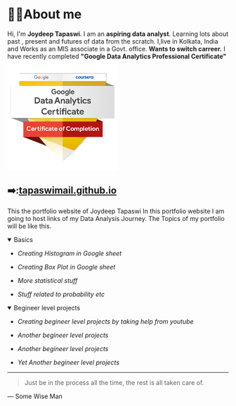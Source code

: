 # :office_worker:About me 
Hi, I'm **Joydeep Tapaswi**. I am an **aspiring data analyst**. Learning lots about past , present and futures of data from the scratch. I,live in Kolkata, India and Works as an MIS associate in a Govt. office. 
**Wants to switch carreer.** I have recently completed **"Google Data Analytics Professional Certificate"** 
![Alt Text](https://github.com/tapaswimail/tapaswimail.github.io/blob/fc6fc3502ccfc20a959bfda2cde13881307bdaff/google-data-analytics-badge2.png)

## ➡️:[tapaswimail.github.io](https://tapaswimail.github.io)
This the portfolio website of Joydeep Tapaswi
In this portfolio website I am going to host links of my Data Analysis Journey.
The Topics of my portfolio will be like this.
<details open>
<summary>Basics</summary>
  
  * _Creating Histogram in Google sheet_
  
  * _Creating Box Plot in Google sheet_
  
  * _More statistical stuff_
  
  * _Stuff related to probability etc_
  
</details>

<details open>
<summary>Begineer level projects</summary>
  
  * _Creating begineer level projects by taking help from youtube_
  
  * _Another begineer level projects_
  
  * _Another begineer level projects_
  
  * _Yet Another begineer level projects_
  
</details>

---
> Just be in the process all the time, the rest is all taken care of.

— Some Wise Man

<!--
Just table in markdown
| Rank | Languages |
|-----:|-----------|
|     1| Javascript|
|     2| Python    |
|     3| SQL       |
-->
